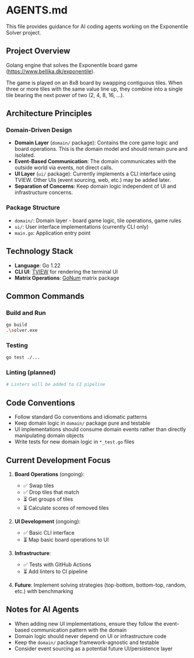 # AGENTS.md

This file provides guidance for AI coding agents working on the Exponentile Solver project.

## Project Overview

Golang engine that solves the Exponentile board game (https://www.bellika.dk/exponentile).

The game is played on an 8x8 board by swapping contiguous tiles. When three or more tiles with the same value line up, they combine into a single tile bearing the next power of two (2, 4, 8, 16, ...).

## Architecture Principles

### Domain-Driven Design

- **Domain Layer** (`domain/` package): Contains the core game logic and board operations. This is the domain model and should remain pure and isolated.
- **Event-Based Communication**: The domain communicates with the outside world via events, not direct calls.
- **UI Layer** (`ui/` package): Currently implements a CLI interface using TVIEW. Other UIs (event sourcing, web, etc.) may be added later.
- **Separation of Concerns**: Keep domain logic independent of UI and infrastructure concerns.

### Package Structure

- `domain/`: Domain layer - board game logic, tile operations, game rules
- `ui/`: User interface implementations (currently CLI only)
- `main.go`: Application entry point

## Technology Stack

- **Language**: Go 1.22
- **CLI UI**: [TVIEW](https://github.com/rivo/tview) for rendering the terminal UI
- **Matrix Operations**: [GoNum](https://github.com/gonum/matrix) matrix package

## Common Commands

### Build and Run
```bash
go build
.\solver.exe
```

### Testing
```bash
go test ./...
```

### Linting (planned)
```bash
# Linters will be added to CI pipeline
```

## Code Conventions

- Follow standard Go conventions and idiomatic patterns
- Keep domain logic in `domain/` package pure and testable
- UI implementations should consume domain events rather than directly manipulating domain objects
- Write tests for new domain logic in `*_test.go` files

## Current Development Focus

1. **Board Operations** (ongoing):
   - ✅ Swap tiles
   - ✅ Drop tiles that match
   - ⏳ Get groups of tiles
   - ⏳ Calculate scores of removed tiles

2. **UI Development** (ongoing):
   - ✅ Basic CLI interface
   - ⏳ Map basic board operations to UI

3. **Infrastructure**:
   - ✅ Tests with GitHub Actions
   - ⏳ Add linters to CI pipeline

4. **Future**: Implement solving strategies (top-bottom, bottom-top, random, etc.) with benchmarking

## Notes for AI Agents

- When adding new UI implementations, ensure they follow the event-based communication pattern with the domain
- Domain logic should never depend on UI or infrastructure code
- Keep the `domain/` package framework-agnostic and testable
- Consider event sourcing as a potential future UI/persistence layer
